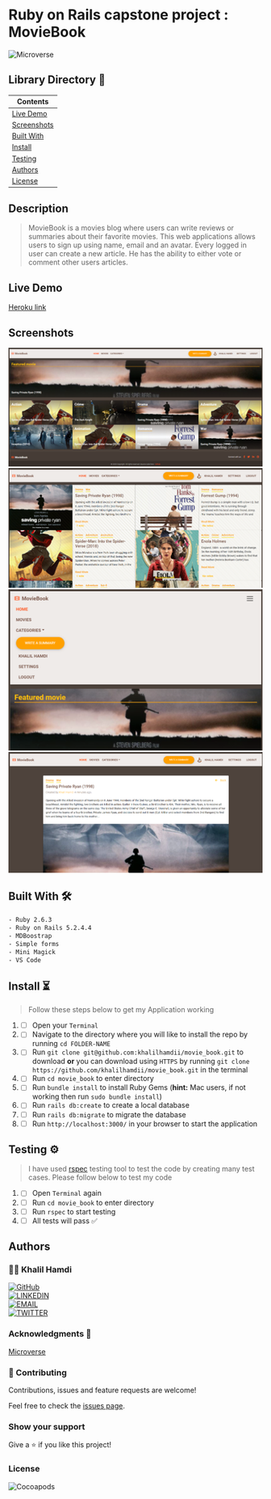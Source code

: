 # Ruby on Rails capstone project : MovieBook

![Microverse](https://img.shields.io/badge/-Microverse-6F23FF?style=for-the-badge)

## Library Directory 📙

| Contents                    |
| --------------------------- |
| [Live Demo](#live-demo)     |
| [Screenshots](#screenshots) |
| [Built With](#built-with-🛠) |
| [Install](#install-⏳)      |
| [Testing](#testing-⚙️)      |
| [Authors](#authors)         |
| [License](#license)         |

## Description

> MovieBook is a movies blog where users can write reviews or summaries about their favorite movies. This web applications allows users to sign up using name, email and an avatar. Every logged in user can create a new article. He has the ability to either vote or comment other users articles.

## Live Demo

[Heroku link](https://pacific-taiga-39421.herokuapp.com/)

## Screenshots

![img](/app/assets/images/main-sc.png)
![img](/app/assets/images/main-sc-1.png)
![img](/app/assets/images/main-sc-2.png)
![img](/app/assets/images/main-sc-3.png)

## Built With 🛠

```
- Ruby 2.6.3
- Ruby on Rails 5.2.4.4
- MDBoostrap
- Simple forms
- Mini Magick
- VS Code
```

## Install ⏳

> Follow these steps below to get my Application working

1. - [ ] Open your `Terminal`
2. - [ ] Navigate to the directory where you will like to install the repo by running `cd FOLDER-NAME`
3. - [ ] Run `git clone git@github.com:khalilhamdii/movie_book.git` to download <b>or</b> you can download using `HTTPS` by running `git clone https://github.com/khalilhamdii/movie_book.git` in the terminal
4. - [ ] Run `cd movie_book` to enter directory
5. - [ ] Run `bundle install` to install Ruby Gems (<b>hint:</b> Mac users, if not working then run `sudo bundle install`)
6. - [ ] Run `rails db:create` to create a local database
7. - [ ] Run `rails db:migrate` to migrate the database
8. - [ ] Run `http://localhost:3000/` in your browser to start the application

## Testing ⚙️

> I have used [rspec](https://rspec.info/) testing tool to test the code by creating many test cases. Please follow below to test my code

1. - [ ] Open `Terminal` again
2. - [ ] Run `cd movie_book` to enter directory
3. - [ ] Run `rspec` to start testing
4. - [ ] All tests will pass ✅

## Authors

### 👨‍💻 Khalil Hamdi

[![GitHub](https://img.shields.io/badge/-GitHub-000?style=for-the-badge&logo=GitHub&logoColor=white)](https://github.com/khalilhamdii) <br>
[![LINKEDIN](https://img.shields.io/badge/-LINKEDIN-0077B5?style=for-the-badge&logo=Linkedin&logoColor=white)](https://www.linkedin.com/in/khalilhamdi/) <br>
[![EMAIL](https://img.shields.io/badge/-EMAIL-D14836?style=for-the-badge&logo=Mail.Ru&logoColor=white)](mailto:khaalil.hamdi@gmail.com) <br>
[![TWITTER](https://img.shields.io/badge/-TWITTER-1DA1F2?style=for-the-badge&logo=Twitter&logoColor=white)](https://twitter.com/Khalilhamdiii)

### Acknowledgments 🌟

[Microverse](https://github.com/microverseinc/ror-social-scaffold)

### 🤝 Contributing

Contributions, issues and feature requests are welcome!

Feel free to check the [issues page](https://github.com/DcRonan/ruby-slack-bot/issues).

### Show your support

Give a ⭐️ if you like this project!

### License

![Cocoapods](https://img.shields.io/cocoapods/l/AFNetworking?color=red&style=for-the-badge)
